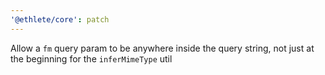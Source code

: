 ```yaml
---
'@ethlete/core': patch
---
```


Allow a `fm` query param to be anywhere inside the query string, not just at the beginning for the `inferMimeType` util
